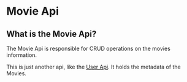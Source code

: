 Movie Api
=====================

What is the Movie Api?
---------------------

The Movie Api is responsible for CRUD operations on the movies information.

This is just another api, like the [User Api](user-api.md). It holds the metadata of the Movies.
